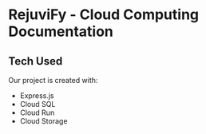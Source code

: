 # RejuviFy - Cloud Computing Documentation

## Tech Used
Our project is created with:
* Express.js
* Cloud SQL
* Cloud Run
* Cloud Storage
